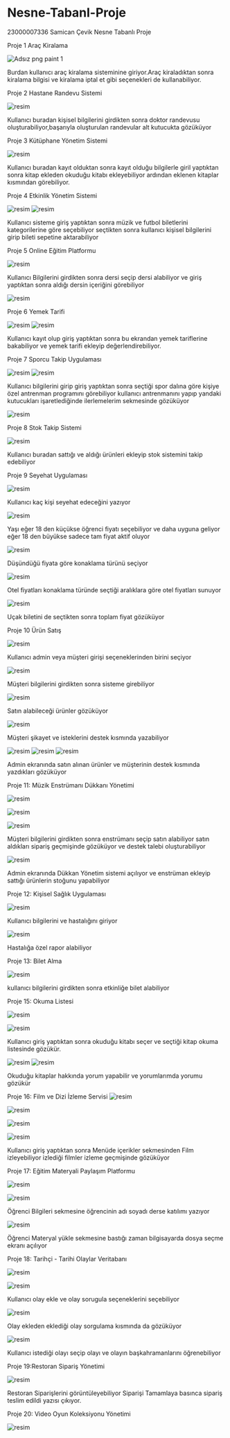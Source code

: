 # Nesne-Tabanl-Proje
23000007336 Samican Çevik Nesne Tabanlı Proje

Proje 1 Araç Kiralama 


![Adsız png paint 1](https://github.com/dimitriadmclr/Nesne-Tabanl-Proje/assets/73696340/aeef2774-be5e-40a7-b201-78292dfeeb15)

Burdan kullanıcı araç kiralama sisteminine giriyor.Araç kiraladıktan sonra kiralama bilgisi ve kiralama iptal et gibi seçenekleri de kullanabiliyor.

Proje 2  Hastane Randevu Sistemi



![resim](https://github.com/dimitriadmclr/Nesne-Tabanl-Proje/assets/73696340/2fa0aa33-3198-4d66-828f-ce5e0041c761)



Kullanıcı buradan kişisel bilgilerini girdikten sonra doktor randevusu oluşturabiliyor,başarıyla oluşturulan randevular alt kutucukta gözüküyor

Proje 3 Kütüphane Yönetim Sistemi



![resim](https://github.com/dimitriadmclr/Nesne-Tabanl-Proje/assets/73696340/3ac39f0a-8679-40e8-aac8-7254908435e6)


Kullanıcı buradan kayıt olduktan sonra kayıt olduğu bilgilerle giril yaptıktan sonra kitap ekleden okuduğu kitabı ekleyebiliyor ardından eklenen kitaplar kısmından görebiliyor.

Proje 4 Etkinlik Yönetim Sistemi



![resim](https://github.com/dimitriadmclr/Nesne-Tabanl-Proje/assets/73696340/e4f54fb5-c50c-4481-858b-c3a136b37ea9)
![resim](https://github.com/dimitriadmclr/Nesne-Tabanl-Proje/assets/73696340/bab18e5f-4460-48b6-b062-ef7e2f497a71)


Kullanıcı sisteme giriş yaptıktan sonra müzik ve futbol biletlerini kategorilerine göre seçebiliyor seçtikten sonra kullanıcı kişisel bilgilerini girip bileti sepetine aktarabiliyor

Proje 5 Online Eğitim Platformu 


![resim](https://github.com/dimitriadmclr/Nesne-Tabanl-Proje/assets/73696340/1fd163b7-5b59-467c-9dec-d173dabc86e1)



Kullanıcı Bilgilerini girdikten sonra dersi seçip dersi alabiliyor ve giriş yaptıktan sonra aldığı dersin içeriğini görebiliyor



![resim](https://github.com/dimitriadmclr/Nesne-Tabanl-Proje/assets/73696340/67b933b8-f9f5-4fe1-8372-159271b5ba7d)



Proje 6 Yemek Tarifi 


![resim](https://github.com/dimitriadmclr/Nesne-Tabanl-Proje/assets/73696340/8fa2f94b-5881-490f-b19a-46e800e452e4)
![resim](https://github.com/dimitriadmclr/Nesne-Tabanl-Proje/assets/73696340/a26724e9-18ac-4c70-b915-9a8d43a6de19)



Kullanıcı kayıt olup giriş yaptıktan sonra bu ekrandan yemek tariflerine bakabiliyor ve yemek tarifi ekleyip değerlendirebiliyor.



Proje 7 Sporcu Takip Uygulaması



![resim](https://github.com/dimitriadmclr/Nesne-Tabanl-Proje/assets/73696340/a77f4d9a-7347-43c1-a70b-71a6798b8b3c)
![resim](https://github.com/dimitriadmclr/Nesne-Tabanl-Proje/assets/73696340/17b736f4-6ce2-4c55-9563-cb3cc9f2b383)


Kullanıcı bilgilerini girip giriş yaptıktan sonra seçtiği spor dalına göre kişiye özel antrenman programını görebiliyor kullanıcı antrenmanını yapıp yandaki kutucukları işaretlediğinde ilerlemelerim sekmesinde gözüküyor


![resim](https://github.com/dimitriadmclr/Nesne-Tabanl-Proje/assets/73696340/6772e731-44b1-48c6-9ed4-793dee7c52c5)



Proje 8 Stok Takip Sistemi


![resim](https://github.com/dimitriadmclr/Nesne-Tabanl-Proje/assets/73696340/1962fb10-130a-4f65-ad13-4e0bc9aabd10)


Kullanıcı buradan sattığı ve aldığı ürünleri ekleyip stok sistemini takip edebiliyor 


Proje 9 Seyehat Uygulaması


![resim](https://github.com/dimitriadmclr/Nesne-Tabanl-Proje/assets/73696340/439bd159-6355-4639-8fab-04ea66a85575)


Kullanıcı kaç kişi seyehat edeceğini yazıyor


![resim](https://github.com/dimitriadmclr/Nesne-Tabanl-Proje/assets/73696340/508dad89-9d0a-4d8f-bd1c-e36e2e969403)


Yaşı eğer 18 den küçükse öğrenci fiyatı seçebiliyor ve daha uyguna geliyor eğer 18 den büyükse sadece tam fiyat aktif oluyor


![resim](https://github.com/dimitriadmclr/Nesne-Tabanl-Proje/assets/73696340/f7b4d7a1-643b-42c8-8f1b-0daeccd1e575)


Düşündüğü fiyata göre konaklama türünü seçiyor


![resim](https://github.com/dimitriadmclr/Nesne-Tabanl-Proje/assets/73696340/c6ff675c-5ae9-4b4a-b8c3-07c44596f9ae)


Otel fiyatları konaklama türünde seçtiği aralıklara göre otel fiyatları sunuyor


![resim](https://github.com/dimitriadmclr/Nesne-Tabanl-Proje/assets/73696340/bb6ee784-c25c-4772-bae1-17c794b50665)


Uçak biletini de seçtikten sonra toplam fiyat gözüküyor


Proje 10 Ürün Satış


![resim](https://github.com/dimitriadmclr/Nesne-Tabanl-Proje/assets/73696340/bac48d03-533a-4989-bc0a-f29a29961de1)


Kullanıcı admin veya müşteri girişi seçeneklerinden birini seçiyor


![resim](https://github.com/dimitriadmclr/Nesne-Tabanl-Proje/assets/73696340/4373496f-ff3a-4ab3-b405-34174eb15be6)


Müşteri bilgilerini girdikten sonra sisteme girebiliyor


![resim](https://github.com/dimitriadmclr/Nesne-Tabanl-Proje/assets/73696340/6317f752-3b32-45a6-a6b3-91f16b89bec2)


Satın alabileceği ürünler gözüküyor


![resim](https://github.com/dimitriadmclr/Nesne-Tabanl-Proje/assets/73696340/87252cc4-c54a-4c84-aeeb-9739d366eb99)

Müşteri şikayet ve isteklerini destek kısmında yazabiliyor

![resim](https://github.com/dimitriadmclr/Nesne-Tabanl-Proje/assets/73696340/e7d327be-ef9f-4ea5-baec-525fd44e0e67)
![resim](https://github.com/dimitriadmclr/Nesne-Tabanl-Proje/assets/73696340/5b6d9711-c81a-4b5e-8749-d922ca1f6ff0)
![resim](https://github.com/dimitriadmclr/Nesne-Tabanl-Proje/assets/73696340/59440afc-4e23-49f2-97c9-423d17337d60)



Admin ekranında satın alınan ürünler ve müşterinin destek kısmında yazdıkları gözüküyor



Proje 11: Müzik Enstrümanı Dükkanı Yönetimi


![resim](https://github.com/dimitriadmclr/Nesne-Tabanl-Proje/assets/73696340/3dd806d1-a515-42b9-9d2d-d218d7db323f)

![resim](https://github.com/dimitriadmclr/Nesne-Tabanl-Proje/assets/73696340/3dd806d1-a515-42b9-9d2d-d218d7db323f)

![resim](https://github.com/dimitriadmclr/Nesne-Tabanl-Proje/assets/73696340/443c9efe-7087-424c-a59e-0571f5402384)


Müşteri bilgilerini girdikten sonra enstrümanı seçip satın alabiliyor satın aldıkları sipariş geçmişinde gözüküyor ve destek talebi oluşturabiliyor

![resim](https://github.com/dimitriadmclr/Nesne-Tabanl-Proje/assets/73696340/7ee9f25a-e3af-45cd-852b-8f8b9a06eb70)

Admin ekranında Dükkan Yönetim sistemi açılıyor ve enstrüman ekleyip sattığı ürünlerin stoğunu yapabiliyor




Proje 12: Kişisel Sağlık Uygulaması


![resim](https://github.com/dimitriadmclr/Nesne-Tabanl-Proje/assets/73696340/ccfaee4f-a9ba-46d7-a15f-839c00abd6a2)

Kullanıcı bilgilerini ve hastalığını giriyor

![resim](https://github.com/dimitriadmclr/Nesne-Tabanl-Proje/assets/73696340/87317a4a-5082-4191-b05f-82e935584dd4)


Hastalığa özel rapor alabiliyor



Proje 13: Bilet Alma


![resim](https://github.com/dimitriadmclr/Nesne-Tabanl-Proje/assets/73696340/8b991957-89f5-46fc-b364-4a5efa78aa30)


kullanıcı bilgilerini girdikten sonra etkinliğe bilet alabiliyor



Proje 15: Okuma Listesi

![resim](https://github.com/dimitriadmclr/Nesne-Tabanl-Proje/assets/73696340/340f054b-3bdf-4507-9ede-8eb5faf2fc1b)

![resim](https://github.com/dimitriadmclr/Nesne-Tabanl-Proje/assets/73696340/615bdf4e-9e88-4569-9281-ef8a9bcef95f)

Kullanıcı giriş yaptıktan sonra okuduğu kitabı seçer ve seçtiği kitap okuma listesinde gözükür.

![resim](https://github.com/dimitriadmclr/Nesne-Tabanl-Proje/assets/73696340/bb5f7910-74bd-4f09-bb39-551506f7c231)
![resim](https://github.com/dimitriadmclr/Nesne-Tabanl-Proje/assets/73696340/c62be836-45a6-4193-ab1d-db6645d47cb2)

Okuduğu kitaplar hakkında yorum yapabilir ve yorumlarımda yorumu gözükür



Proje 16: Film ve Dizi İzleme Servisi
![resim](https://github.com/dimitriadmclr/Nesne-Tabanl-Proje/assets/73696340/876fd135-5b24-443a-bb9c-24286cee9c42)

![resim](https://github.com/dimitriadmclr/Nesne-Tabanl-Proje/assets/73696340/0ca2b622-b34b-4301-a7d4-ab08f8fc15f3)

![resim](https://github.com/dimitriadmclr/Nesne-Tabanl-Proje/assets/73696340/52291b57-d71b-49d6-bf36-e2b1f2f3887d)

![resim](https://github.com/dimitriadmclr/Nesne-Tabanl-Proje/assets/73696340/e2339ceb-fd99-4421-8639-841e33999b96)


Kullanıcı giriş yaptıktan sonra Menüde içerikler sekmesinden Film izleyebiliyor izlediği filmler izleme geçmişinde gözüküyor


Proje 17: Eğitim Materyali Paylaşım Platformu

![resim](https://github.com/dimitriadmclr/Nesne-Tabanl-Proje/assets/73696340/d59be1af-10f3-4142-b290-4f4992101a75)

![resim](https://github.com/dimitriadmclr/Nesne-Tabanl-Proje/assets/73696340/47930950-9640-495e-8feb-63ff360281e6)

Öğrenci Bilgileri sekmesine öğrencinin adı soyadı derse katılımı yazıyor

![resim](https://github.com/dimitriadmclr/Nesne-Tabanl-Proje/assets/73696340/4b2c7fda-ec64-44ab-83bf-73e12a525326)


Öğrenci Materyal yükle sekmesine bastığı zaman bilgisayarda dosya seçme ekranı açılıyor



Proje 18: Tarihçi - Tarihi Olaylar Veritabanı


![resim](https://github.com/dimitriadmclr/Nesne-Tabanl-Proje/assets/73696340/27b781b3-e46f-4829-ae39-9dafe4a56bcb)

![resim](https://github.com/dimitriadmclr/Nesne-Tabanl-Proje/assets/73696340/1ad9e37b-d20b-4ef5-a04a-673f345f42d4)

Kullanıcı olay ekle ve olay sorugula seçeneklerini seçebiliyor

![resim](https://github.com/dimitriadmclr/Nesne-Tabanl-Proje/assets/73696340/9fd0cdd8-fbab-4b93-b97b-46b5afb1f4c9)

Olay ekleden eklediği olay sorgulama kısmında da gözüküyor

![resim](https://github.com/dimitriadmclr/Nesne-Tabanl-Proje/assets/73696340/edf2626b-3e11-4aa5-9670-77d527dcc53d)

Kullanıcı istediği olayı seçip olayı ve olayın başkahramanlarını öğrenebiliyor



Proje 19:Restoran Sipariş Yönetimi

![resim](https://github.com/dimitriadmclr/Nesne-Tabanl-Proje/assets/73696340/8806312c-bacc-4197-9b09-8f8d8018bd37)


Restoran Siparişlerini görüntüleyebiliyor Siparişi Tamamlaya basınca sipariş teslim edildi yazısı çıkıyor.



Proje 20: Video Oyun Koleksiyonu Yönetimi


![resim](https://github.com/dimitriadmclr/Nesne-Tabanl-Proje/assets/73696340/a18ef602-a585-4377-b1d9-37501b6e7ab2)










